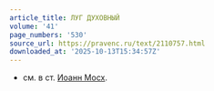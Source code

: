 ```yaml
---
article_title: ЛУГ ДУХОВНЫЙ
volume: '41'
page_numbers: '530'
source_url: https://pravenc.ru/text/2110757.html
downloaded_at: '2025-10-13T15:34:57Z'
---
```


- см. в ст. [Иоанн Мосх](<https://pravenc.ru/text/Иоанн Мосх.html>).
